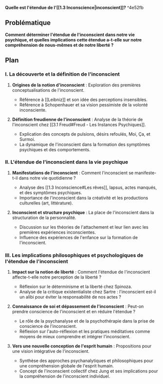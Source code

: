 **Quelle est l'étendue de l'[[1.3 Inconscience|inconscient]]?** ^4e52fb



## Problématique
**Comment déterminer l'étendue de l'inconscient dans notre vie psychique, et quelles implications cette étendue a-t-elle sur notre compréhension de nous-mêmes et de notre liberté ?**



## Plan

### I. La découverte et la définition de l'inconscient
1. **Origines de la notion d'inconscient** : Exploration des premières conceptualisations de l'inconscient.

   - Référence à [[Leibniz]] et son idée des perceptions insensibles.
   - Référence à Schopenhauer et sa vision pessimiste de la volonté inconsciente.

2. **Définition freudienne de l'inconscient** : Analyse de la théorie de l'inconscient chez [[3.1 Freud#Freud - Les Instances Psychiques]].

   - Explication des concepts de pulsions, désirs refoulés, Moi, Ça, et Surmoi.
   - La dynamique de l'inconscient dans la formation des symptômes psychiques et des comportements.


### II. L'étendue de l'inconscient dans la vie psychique
1. **Manifestations de l'inconscient** : Comment l'inconscient se manifeste-t-il dans notre vie quotidienne ?

   - Analyse des [[1.3 Inconscience#Les rêves]], lapsus, actes manqués, et des symptômes psychiques.
   - Importance de l'inconscient dans la créativité et les productions culturelles (art, littérature).

2. **Inconscient et structure psychique** : La place de l'inconscient dans la structuration de la personnalité.

   - Discussion sur les théories de l'attachement et leur lien avec les premières expériences inconscientes.
   - Influence des expériences de l'enfance sur la formation de l'inconscient.


### III. Les implications philosophiques et psychologiques de l'étendue de l'inconscient
1. **Impact sur la notion de liberté** : Comment l'étendue de l'inconscient affecte-t-elle notre perception de la liberté ?

   - Réflexion sur le déterminisme et la liberté chez Spinoza.
   - Analyse de la critique existentialiste chez Sartre : l'inconscient est-il un alibi pour éviter la responsabilité de nos actes ?

2. **Connaissance de soi et dépassement de l'inconscient** : Peut-on prendre conscience de l'inconscient et en réduire l'étendue ?

   - Le rôle de la psychanalyse et de la psychothérapie dans la prise de conscience de l'inconscient.
   - Réflexion sur l'auto-réflexion et les pratiques méditatives comme moyens de mieux comprendre et intégrer l'inconscient.

3. **Vers une nouvelle conception de l'esprit humain** : Propositions pour une vision intégrative de l'inconscient.

   - Synthèse des approches psychanalytiques et philosophiques pour une compréhension globale de l'esprit humain.
   - Concept de l'inconscient collectif chez Jung et ses implications pour la compréhension de l'inconscient individuel.
